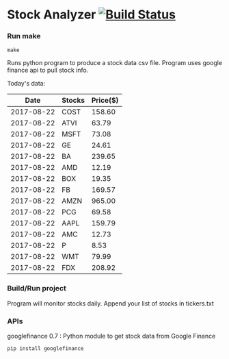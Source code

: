 # Stock Analyzer [![Build Status](https://travis-ci.org/ogoyal/StockAnalyzer.svg?branch=master)](https://travis-ci.org/ogoyal/StockAnalyzer)

### Run make
```
make
```

Runs python program to produce a stock data csv file. Program uses google finance api to pull stock info.

Today's data:

| Date| Stocks| Price($) | 
| --- | --- | ---  | 
| 2017-08-22| COST| 158.60 | 
| 2017-08-22| ATVI| 63.79 | 
| 2017-08-22| MSFT| 73.08 | 
| 2017-08-22| GE| 24.61 | 
| 2017-08-22| BA| 239.65 | 
| 2017-08-22| AMD| 12.19 | 
| 2017-08-22| BOX| 19.35 | 
| 2017-08-22| FB| 169.57 | 
| 2017-08-22| AMZN| 965.00 | 
| 2017-08-22| PCG| 69.58 | 
| 2017-08-22| AAPL| 159.79 | 
| 2017-08-22| AMC| 12.73 | 
| 2017-08-22| P| 8.53 | 
| 2017-08-22| WMT| 79.99 | 
| 2017-08-22| FDX| 208.92 | 

### Build/Run project

Program will monitor stocks daily. Append your list of stocks in tickers.txt

### APIs
googlefinance 0.7 : Python module to get stock data from Google Finance

```
pip install googlefinance
```


